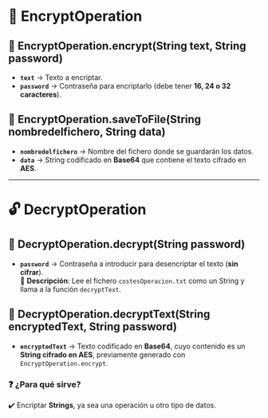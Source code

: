 # 📌 EncryptOperation

## 🔐 EncryptOperation.encrypt(String text, String password)
- **`text`** → Texto a encriptar.  
- **`password`** → Contraseña para encriptarlo (debe tener **16, 24 o 32 caracteres**).  

## 💾 EncryptOperation.saveToFile(String nombredelfichero, String data)
- **`nombredelfichero`** → Nombre del fichero donde se guardarán los datos.  
- **`data`** → String codificado en **Base64** que contiene el texto cifrado en **AES**.  

---

# 🔓 DecryptOperation

## 🔑 DecryptOperation.decrypt(String password)
- **`password`** → Contraseña a introducir para desencriptar el texto (**sin cifrar**).  
🔹 **Descripción**: Lee el fichero `costesOperacion.txt` como un String y llama a la función `decryptText`.  

## 📜 DecryptOperation.decryptText(String encryptedText, String password)
- **`encryptedText`** → Texto codificado en **Base64**, cuyo contenido es un **String cifrado en AES**, previamente generado con `EncryptOperation.encrypt`.  

### ❓ ¿Para qué sirve?
✔️ Encriptar **Strings**, ya sea una operación u otro tipo de datos.  
